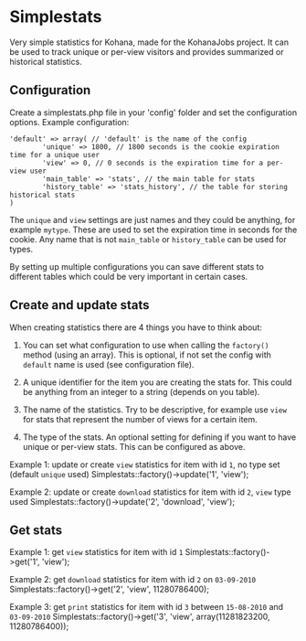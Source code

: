 Simplestats
===========

Very simple statistics for Kohana, made for the KohanaJobs project.
It can be used to track unique or per-view visitors and provides summarized or historical statistics.

Configuration
-------------

Create a simplestats.php file in your 'config' folder and set the configuration options.
Example configuration:

	'default' => array( // 'default' is the name of the config
			'unique' => 1800, // 1800 seconds is the cookie expiration time for a unique user
			'view' => 0, // 0 seconds is the expiration time for a per-view user
			'main_table' => 'stats', // the main table for stats
			'history_table' => 'stats_history', // the table for storing historical stats
	)

The `unique` and `view` settings are just names and they could be anything, for example `mytype`.
These are used to set the expiration time in seconds for the cookie. Any name that is not `main_table` or `history_table` can be used for types.

By setting up multiple configurations you can save different stats to different tables which could be
very important in certain cases.


Create and update stats
-----------------------

When creating statistics there are 4 things you have to think about:

1. You can set what configuration to use when calling the `factory()` method (using an array). This is optional, if not set the config with `default` name is used (see configuration file).

2. A unique identifier for the item you are creating the stats for. This could be anything from an
integer to a string (depends on you table).

3. The name of the statistics. Try to be descriptive, for example use `view` for stats
that represent the number of views for a certain item.

4. The type of the stats. An optional setting for defining if you want to have unique or per-view
stats. This can be configured as above.


Example 1: update or create `view` statistics for item with id `1`, no type set (default `unique` used)
	Simplestats::factory()->update('1', 'view');

Example 2: update or create `download` statistics for item with id `2`, `view` type used
	Simplestats::factory()->update('2', 'download', 'view');




Get stats
---------

Example 1: get `view` statistics for item with id `1`
	Simplestats::factory()->get('1', 'view');

Example 2: get `download` statistics for item with id `2` on `03-09-2010`
	Simplestats::factory()->get('2', 'view', 11280786400);

Example 3: get `print` statistics for item with id `3` between `15-08-2010` and `03-09-2010`
	Simplestats::factory()->get('3', 'view', array(11281823200, 11280786400));